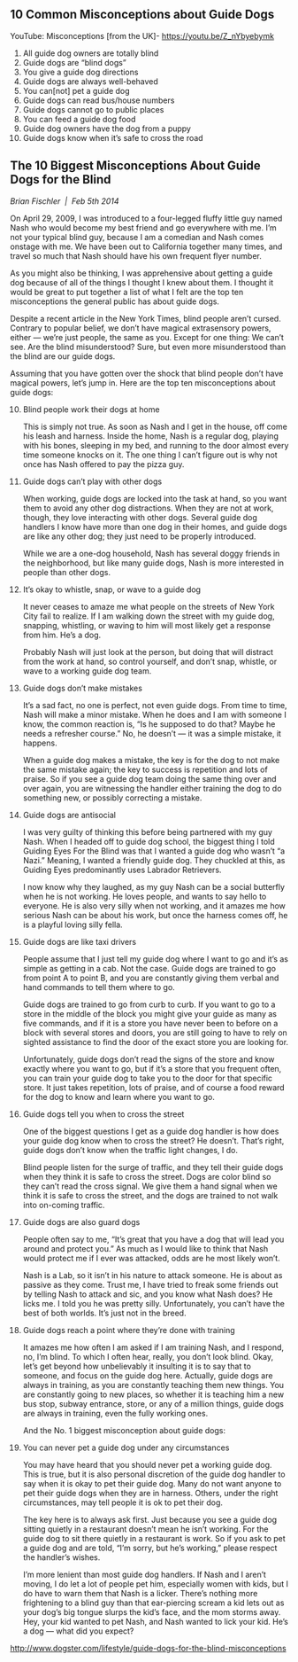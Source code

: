 ## 10 Common Misconceptions about Guide Dogs

YouTube: Misconceptions [from the UK]- https://youtu.be/Z_nYbyebymk 

1. All guide dog owners are totally blind
2. Guide dogs are “blind dogs”
3. You give a guide dog directions
4. Guide dogs are always well-behaved
5. You can[not] pet a guide dog
6. Guide dogs can read bus/house numbers
7. Guide dogs cannot go to public places
8. You can feed a guide dog food
9. Guide dog owners have the dog from a puppy
10. Guide dogs know when it’s safe to cross the road

## The 10 Biggest Misconceptions About Guide Dogs for the Blind

_Brian Fischler  |  Feb 5th 2014_

On April 29, 2009, I was introduced to a four-legged fluffy little guy named Nash who would become my best friend and go everywhere with me. I’m not your typical blind guy, because I am a comedian and Nash comes onstage with me. We have been out to California together many times, and travel so much that Nash should have his own frequent flyer number.

As you might also be thinking, I was apprehensive about getting a guide dog because of all of the things I thought I knew about them. I thought it would be great to put together a list of what I felt are the top ten misconceptions the general public has about guide dogs.

Despite a recent article in the New York Times, blind people aren’t cursed. Contrary to popular belief, we don’t have magical extrasensory powers, either — we’re just people, the same as you. Except for one thing: We can’t see. Are the blind misunderstood? Sure, but even more misunderstood than the blind are our guide dogs. 

Assuming that you have gotten over the shock that blind people don’t have magical powers, let’s jump in. Here are the top ten misconceptions about guide dogs:

10. Blind people work their dogs at home

    This is simply not true. As soon as Nash and I get in the house, off come his leash and harness. Inside the home, Nash is a regular dog, playing with his bones, sleeping in my bed, and running to the door almost every time someone knocks on it. The one thing I can’t figure out is why not once has Nash offered to pay the pizza guy. 

9. Guide dogs can’t play with other dogs

    When working, guide dogs are locked into the task at hand, so you want them to avoid any other dog distractions. When they are not at work, though, they love interacting with other dogs. Several guide dog handlers I know have more than one dog in their homes, and guide dogs are like any other dog; they just need to be properly introduced.

    While we are a one-dog household, Nash has several doggy friends in the neighborhood, but like many guide dogs, Nash is more interested in people than other dogs.

8. It’s okay to whistle, snap, or wave to a guide dog

    It never ceases to amaze me what people on the streets of New York City fail to realize. If I am walking down the street with my guide dog, snapping, whistling, or waving to him will most likely get a response from him. He’s a dog.

    Probably Nash will just look at the person, but doing that will distract from the work at hand, so control yourself, and don’t snap, whistle, or wave to a working guide dog team.

7. Guide dogs don’t make mistakes 

    It’s a sad fact, no one is perfect, not even guide dogs. From time to time, Nash will make a minor mistake. When he does and I am with someone I know, the common reaction is, “Is he supposed to do that? Maybe he needs a refresher course.” No, he doesn’t — it was a simple mistake, it happens.

    When a guide dog makes a mistake, the key is for the dog to not make the same mistake again; the key to success is repetition and lots of praise. So if you see a guide dog team doing the same thing over and over again, you are witnessing the handler either training the dog to do something new, or possibly correcting a mistake. 

6. Guide dogs are antisocial

    I was very guilty of thinking this before being partnered with my guy Nash. When I headed off to guide dog school, the biggest thing I told Guiding Eyes For the Blind was that I wanted a guide dog who wasn’t “a Nazi.” Meaning, I wanted a friendly guide dog. They chuckled at this, as Guiding Eyes predominantly uses Labrador Retrievers.

    I now know why they laughed, as my guy Nash can be a social butterfly when he is not working. He loves people, and wants to say hello to everyone. He is also very silly when not working, and it amazes me how serious Nash can be about his work, but once the harness comes off, he is a playful loving silly fella. 

5. Guide dogs are like taxi drivers

   People assume that I just tell my guide dog where I want to go and it’s as simple as getting in a cab. Not the case. Guide dogs are trained to go from point A to point B, and you are constantly giving them verbal and hand commands to tell them where to go.

   Guide dogs are trained to go from curb to curb. If you want to go to a store in the middle of the block you might give your guide as many as five commands, and if it is a store you have never been to before on a block with several stores and doors, you are still going to have to rely on sighted assistance to find the door of the exact store you are looking for.

   Unfortunately, guide dogs don’t read the signs of the store and know exactly where you want to go, but if it’s a store that you frequent often, you can train your guide dog to take you to the door for that specific store. It just takes repetition, lots of praise, and of course a food reward for the dog to know and learn where you want to go. 

4. Guide dogs tell you when to cross the street

   One of the biggest questions I get as a guide dog handler is how does your guide dog know when to cross the street? He doesn’t. That’s right, guide dogs don’t know when the traffic light changes, I do.

   Blind people listen for the surge of traffic, and they tell their guide dogs when they think it is safe to cross the street. Dogs are color blind so they can’t read the cross signal. We give them a hand signal when we think it is safe to cross the street, and the dogs are trained to not walk into on-coming traffic. 

3. Guide dogs are also guard dogs

   People often say to me, “It’s great that you have a dog that will lead you around and protect you.” As much as I would like to think that Nash would protect me if I ever was attacked, odds are he most likely won’t.

   Nash is a Lab, so it isn’t in his nature to attack someone. He is about as passive as they come. Trust me, I have tried to freak some friends out by telling Nash to attack and sic, and you know what Nash does? He licks me. I told you he was pretty silly. Unfortunately, you can’t have the best of both worlds. It’s just not in the breed.

2. Guide dogs reach a point where they’re done with training

   It amazes me how often I am asked if I am training Nash, and I respond, no, I’m blind. To which I often hear, really, you don’t look blind. Okay, let’s get beyond how unbelievably it insulting it is to say that to someone, and focus on the guide dog here. Actually, guide dogs are always in training, as you are constantly teaching them new things. You are constantly going to new places, so whether it is teaching him a new bus stop, subway entrance, store, or any of a million things, guide dogs are always in training, even the fully working ones.

   And the No. 1 biggest misconception about guide dogs:

1. You can never pet a guide dog under any circumstances

   You may have heard that you should never pet a working guide dog. This is true, but it is also personal discretion of the guide dog handler to say when it is okay to pet their guide dog. Many do not want anyone to pet their guide dogs when they are in harness. Others, under the right circumstances, may tell people it is ok to pet their dog.

   The key here is to always ask first. Just because you see a guide dog sitting quietly in a restaurant doesn’t mean he isn’t working. For the guide dog to sit there quietly in a restaurant is work. So if you ask to pet a guide dog and are told, “I’m sorry, but he’s working,” please respect the handler’s wishes.

   I’m more lenient than most guide dog handlers. If Nash and I aren’t moving, I do let a lot of people pet him, especially women with kids, but I do have to warn them that Nash is a licker. There’s nothing more frightening to a blind guy than that ear-piercing scream a kid lets out as your dog’s big tongue slurps the kid’s face, and the mom storms away. Hey, your kid wanted to pet Nash, and Nash wanted to lick your kid. He’s a dog — what did you expect?

http://www.dogster.com/lifestyle/guide-dogs-for-the-blind-misconceptions 